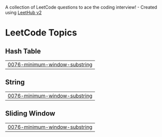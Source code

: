 A collection of LeetCode questions to ace the coding interview! - Created using [LeetHub v2](https://github.com/arunbhardwaj/LeetHub-2.0)
<!---LeetCode Topics Start-->
# LeetCode Topics
## Hash Table
|  |
| ------- |
| [0076-minimum-window-substring](https://github.com/Delffie/DSA/tree/master/0076-minimum-window-substring) |
## String
|  |
| ------- |
| [0076-minimum-window-substring](https://github.com/Delffie/DSA/tree/master/0076-minimum-window-substring) |
## Sliding Window
|  |
| ------- |
| [0076-minimum-window-substring](https://github.com/Delffie/DSA/tree/master/0076-minimum-window-substring) |
<!---LeetCode Topics End-->